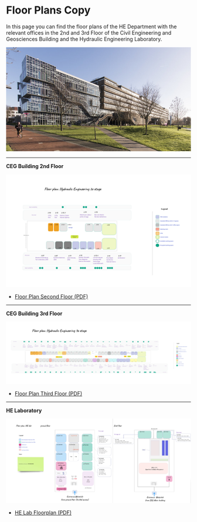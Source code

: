 # Floor Plans Copy

In this page you can find the floor plans of the HE Department with the relevant offices in the 2nd and 3rd Floor of the Civil Engineering and Geosciences Building and the Hydraulic Engineering Laboratory.

<div style="text-align: center;">
  <img src="../figures/citg_building.jpg" alt="Floor Plan Second Floor">
</div>

_________________________________________________________________________


**CEG Building 2nd Floor**

<div style="text-align: center;">
  <img src="../figures/floor_plan_second_floor.jpg" alt="Floor Plan Second Floor">
</div>

- [Floor Plan Second Floor (PDF)](../pdfs/2nd_floor.pdf) 
_________________________________________________________________________

**CEG Building 3rd Floor** 

<div style="text-align: center;">
  <img src="../figures/floor_plan_third_floor.jpg" alt="Floor Plan Third Floor">
</div>
  
- [Floor Plan Third Floor (PDF)](../pdfs/3rd_floor.pdf)

_________________________________________________________________________

  
**HE Laboratory**

<div style="text-align: center;">
  <img src="../figures/floor_plan_he_lab.jpg" alt="Floor Plan HE Lab">
</div>

- [HE Lab Floorplan (PDF)](../pdfs/waterlab.pdf)
